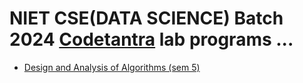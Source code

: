 # NIET CSE(DATA SCIENCE) Batch 2024 [Codetantra](https://niet.codetantra.com/secure/home.jsp) lab programs ...
- [Design and Analysis of Algorithms (sem 5)](https://github.com/tarique4hussain/niet-codetantra-2022/tree/main/Design%and%Analysis%of%Algorithms)
